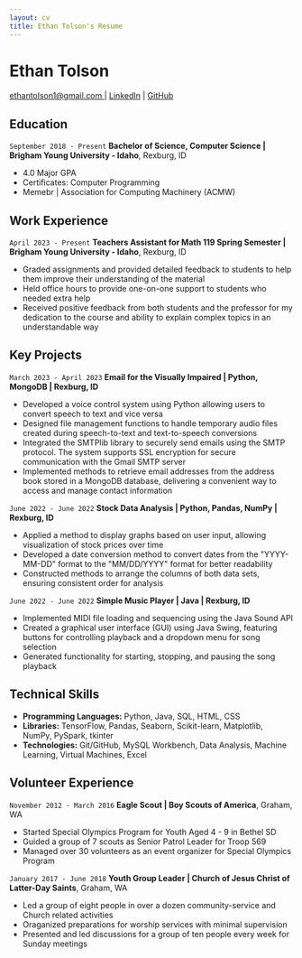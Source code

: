 ```yaml
---
layout: cv
title: Ethan Tolson's Resume
---
```

# Ethan Tolson

<div id="webaddress">
<a href="ethantolson1@gmail.com">ethantolson1@gmail.com </a>
| <a href="https://www.linkedin.com/in/ethan-tolson/">LinkedIn</a>
| <a href="https://github.com/EthanTolson">GitHub</a>
</div>

<!-- https://www.monique.tech/the-art-of-markdown -->

## Education
`September 2018 - Present`
__Bachelor of Science, Computer Science | Brigham Young University - Idaho__, Rexburg, ID

- 4.0 Major GPA
- Certificates: Computer Programming
- Memebr | Association for Computing Machinery (ACMW)

<!-- ### Internships -->

## Work Experience

`April 2023 - Present`
__Teachers Assistant for Math 119 Spring Semester | Brigham Young University - Idaho__, Rexburg, ID
- Graded assignments and provided detailed feedback to students to help them improve their understanding of the material
- Held office hours to provide one-on-one support to students who needed extra help
- Received positive feedback from both students and the professor for my dedication to the course and ability to explain complex topics in an understandable way


## Key Projects

`March 2023 - April 2023`
__Email for the Visually Impaired | Python, MongoDB | Rexburg, ID__ 
- Developed a voice control system using Python allowing users to convert speech to text and vice versa
- Designed file management functions to handle temporary audio files created during speech-to-text and text-to-speech
conversions
- Integrated the SMTPlib library to securely send emails using the SMTP protocol. The system supports SSL encryption
for secure communication with the Gmail SMTP server
- Implemented methods to retrieve email addresses from the address book stored in a MongoDB database, delivering a
convenient way to access and manage contact information

`June 2022 - June 2022`
__Stock Data Analysis | Python, Pandas, NumPy | Rexburg, ID__ 
- Applied a method to display graphs based on user input, allowing visualization of stock prices over time
- Developed a date conversion method to convert dates from the "YYYY-MM-DD" format to the "MM/DD/YYYY"
format for better readability
- Constructed methods to arrange the columns of both data sets, ensuring consistent order for analysis

`June 2022 - June 2022`
__Simple Music Player | Java | Rexburg, ID__ 
- Implemented MIDI file loading and sequencing using the Java Sound API
- Created a graphical user interface (GUI) using Java Swing, featuring buttons for controlling playback and a dropdown
menu for song selection
- Generated functionality for starting, stopping, and pausing the song playback

## Technical Skills

- __Programming Languages:__ Python, Java, SQL, HTML, CSS
- __Libraries:__ TensorFlow, Pandas, Seaborn, Scikit-learn, Matplotlib, NumPy, PySpark, tkinter
- __Technologies:__ Git/GitHub, MySQL Workbench, Data Analysis, Machine Learning, Virtual Machines, Excel

## Volunteer Experience

`November 2012 - March 2016`
__Eagle Scout | Boy Scouts of America__, Graham, WA	
- Started Special Olympics Program for Youth Aged 4 - 9 in Bethel SD
- Guided a group of 7 scouts as Senior Patrol Leader for Troop 569
- Managed over 30 volunteers as an event organizer for Special Olympics Program

`January 2017 - June 2018`
__Youth Group Leader | Church of Jesus Christ of Latter-Day Saints__, Graham, WA	
- Led a group of eight people in over a dozen community-service and Church related activities
- Oraganized preparations for worship services with minimal supervision
- Presented and led discussions for a group of ten people every week for Sunday meetings

<!-- ### Footer

Last updated: May 2013 -->
